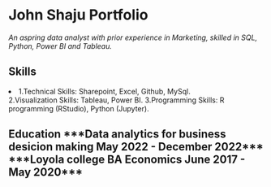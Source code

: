 # John Shaju Portfolio
  *An aspring data analyst with prior experience in Marketing, skilled in SQL, Python, Power BI and Tableau.*
 
## Skills
<li> 1.Technical Skills: Sharepoint, Excel, Github, MySql. </li>
2.Visualization Skills: Tableau, Power BI.
3.Programming Skills: R programming (RStudio), Python (Jupyter).
 
<h2> Education
***Data analytics for business desicion making May 2022 - December 2022***
***Loyola college BA Economics  June 2017 - May 2020***
 
 



